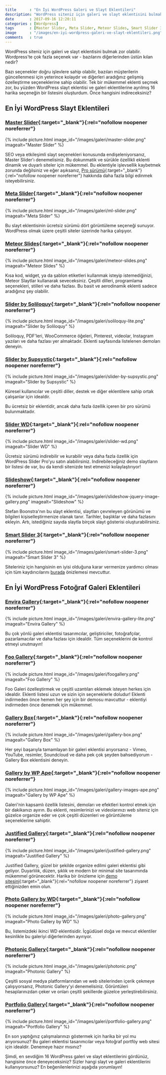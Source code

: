 ```yaml
---
title      : "En İyi WordPress Galeri ve Slayt Eklentileri"
description: "WordPress siteniz için galeri ve slayt eklentisini bulmak zor olabilir. Wordpress'te çok fazla seçenek var - bazılarını diğerlerinden üstün kılan nedir?"
date       : 2017-09-16 12:20:11
categories : [Wordpress]
tags       : [Master Slider, Meta Slider, Meteor Slides, Smart Slider 3]
image      : "/images/en-iyi-wordpress-galeri-ve-slayt-eklentileri.png"
comments   : true
---
```


WordPress siteniz için galeri ve slayt eklentisini bulmak zor olabilir. Wordpress'te çok fazla seçenek var - bazılarını diğerlerinden üstün kılan nedir?

Bazı seçenekler doğru işlevlere sahip olabilir, bazıları müşterilerin güncellenmesi için yeterince kolaydır ve diğerleri aradığınız gelişmiş özelleştirme seçeneklerine sahip olabilir. Tek bir mükemmel eklenti seçmek zor, bu yüzden WordPress slayt eklentisi ve galeri eklentilerine ayrılmış 16 harika seçeneğin bir listesini oluşturdum. Önce hangisini indireceksiniz?

## En İyi WordPress Slayt Eklentileri

### [Master Slider](https://wordpress.org/plugins/master-slider/){:target="_blank"}{:rel="nofollow noopener noreferrer"}

{% include picture.html image_id="/images/galeri/master-slider.png" imagealt="Master Slider" %}

SEO veya etkileşimli slayt seçenekleri konusunda endişeleniyorsanız, Master Slider'ı denemelisiniz. Bu dokunmatik ve sürükle özellikli eklenti dinamik ve duyarlı siteler için mükemmel. Bu eklentiyle işlevsellik kaybetmek zorunda değilsiniz ve eğer aşıksanız, [Pro sürümü](http://www.masterslider.com/purchase/?mslf){:target="_blank"}{:rel="nofollow noopener noreferrer"} hakkında daha fazla bilgi edinmek isteyebilirsiniz.

### [Meta Slider](https://wordpress.org/plugins/ml-slider/){:target="_blank"}{:rel="nofollow noopener noreferrer"}

{% include picture.html image_id="/images/galeri/ml-slider.png" imagealt="Meta Slider" %}

Bu slayt eklentisinin ücretsiz sürümü dört görüntüleme seçeneği sunuyor. WordPress olmak üzere çeşitli siteler üzerinde harika çalışıyor. 

### [Meteor Slides](https://wordpress.org/plugins/meteor-slides/){:target="_blank"}{:rel="nofollow noopener noreferrer"}

{% include picture.html image_id="/images/galeri/meteor-slides.png" imagealt="Meteor Slides" %}

Kısa kod, widget, ya da şablon etiketleri kullanmak isteyip istemediğinizi, Meteor Slaytlar kullanarak seveceksiniz. Çeşitli dilleri, programlama seçenekleri, stilleri ve daha fazlası. Bu basit ve aerodinamik eklenti sadece aradığınız şey olabilir.

### [Slider by Soliloquy](https://wordpress.org/plugins/soliloquy-lite/){:target="_blank"}{:rel="nofollow noopener noreferrer"}

{% include picture.html image_id="/images/galeri/soliloquy-lite.png" imagealt="Slider by Soliloquy" %}

Soliloquy, PDF'leri, WooCommerce öğeleri, Pinterest, videolar, Instagram yazıları ve daha fazlası yer almaktadır. Eklenti sayfasında listelenen demoları deneyin.

### [Slider by Supsystic](https://wordpress.org/plugins/slider-by-supsystic/){:target="_blank"}{:rel="nofollow noopener noreferrer"}

{% include picture.html image_id="/images/galeri/slider-by-supsystic.png" imagealt="Slider by Supsystic" %}

Küresel kullanıcılar ve çeşitli diller, destek ve diğer eklentilere sahip ortak çalışanlar için idealdir.

Bu ücretsiz bir eklentidir, ancak daha fazla özellik içeren bir pro sürümü bulunmaktadır.

### [Slider WD](https://wordpress.org/plugins/slider-wd/){:target="_blank"}{:rel="nofollow noopener noreferrer"}

{% include picture.html image_id="/images/galeri/slider-wd.png" imagealt="Slider WD" %}

Ücretsiz sürümü indirebilir ve kurabilir veya daha fazla özellik için WordPress Slider Pro'yu satın alabilirsiniz. Indirebileceğiniz demo slaytların bir listesi de var, bu da kendi sitenizde test etmenizi kolaylaştırıyor!

### [Slideshow](https://wordpress.org/plugins/slideshow-jquery-image-gallery/){:target="_blank"}{:rel="nofollow noopener noreferrer"}

{% include picture.html image_id="/images/galeri/slideshow-jquery-image-gallery.png" imagealt="Slideshow" %}

Stefan Boonstra'nın bu slayt eklentisi, slaytları çevreleyen görünümü ve bilgileri kişiselleştirmenize olanak tanır. Tarihler, başlıklar ve daha fazlasını ekleyin. Artı, istediğiniz sayıda slaytla birçok slayt gösterisi oluşturabilirsiniz.

### [Smart Slider 3](https://wordpress.org/plugins/smart-slider-3/){:target="_blank"}{:rel="nofollow noopener noreferrer"}

{% include picture.html image_id="/images/galeri/smart-slider-3.png" imagealt="Smart Slider 3" %}

Siteleriniz için hangisinin en iyisi olduğuna karar vermenize yardımcı olması için tüm kaydırıcılarını [burada](https://smartslider3.com/sample-sliders/) önizlemesi mevcuttur.

## En İyi WordPress Fotoğraf Galeri Eklentileri

### [Envira Gallery](https://wordpress.org/plugins/envira-gallery-lite/){:target="_blank"}{:rel="nofollow noopener noreferrer"}

{% include picture.html image_id="/images/galeri/envira-gallery-lite.png" imagealt="Envira Gallery" %}

Bu çok yönlü galeri eklentisi tasarımcılar, geliştiriciler, fotoğrafçılar, pazarlamacılar ve daha fazlası için idealdir. Tüm seçeneklerini de kontrol etmeyi unutmayın!

### [Foo Gallery](https://wordpress.org/plugins/foogallery/){:target="_blank"}{:rel="nofollow noopener noreferrer"}

{% include picture.html image_id="/images/galeri/foogallery.png" imagealt="Foo Gallery" %}

Foo Galeri özelleştirmek ve çeşitli uzantıları eklemek isteyen herkes için idealdir. Eklenti listesi uzun ve sizin için seçeneklerle doludur! Eklenti indirmeden önce hemen her şey için bir demosu mavcuttur - eklentiyi indirmeden önce denemek için mükemmel.

### [Gallery Box](https://wordpress.org/plugins/gallery-box/){:target="_blank"}{:rel="nofollow noopener noreferrer"}

{% include picture.html image_id="/images/galeri/gallery-box.png" imagealt="Gallery Box" %}

Her şeyi başarıyla tamamlayan bir galeri eklentisi arıyorsanız - Vimeo, YouTube, resimler, Soundcloud ve daha pek çok şeyden bahsediyorum - Gallery Box eklentisini deneyin. 

### [Gallery by WP Ape](https://wordpress.org/plugins/gallery-images-ape/){:target="_blank"}{:rel="nofollow noopener noreferrer"}

{% include picture.html image_id="/images/galeri/gallery-images-ape.png" imagealt="Gallery by WP Ape" %}

Galeri'nin kapsamlı özellik listesini, demoları ve efektleri kontrol etmek için bir dakikanızı ayırın. Bu eklenti, resimlerinizi ve videolarınızı web siteniz için güzelce organize eder ve çok çeşitli düzenleri ve görüntüleme seçeneklerine sahiptir.

### [Justified Gallery](https://wordpress.org/plugins/justified-gallery/){:target="_blank"}{:rel="nofollow noopener noreferrer"}

{% include picture.html image_id="/images/galeri/justified-gallery.png" imagealt="Justified Gallery" %}

Justified Gallery, güzel bir şekilde organize edilmi galeri eklentisi gibi geliyor. Duyarlılık, düzen, şıklık ve modern bir minimal site tasarımında mükemmel görünecektir. Harika bir önizleme için [demo sitesini](http://justifiedgallery.com/){:target="_blank"}{:rel="nofollow noopener noreferrer"} ziyaret ettiğinizden emin olun.

### [Photo Gallery by WD](https://wordpress.org/plugins/photo-gallery/){:target="_blank"}{:rel="nofollow noopener noreferrer"}

{% include picture.html image_id="/images/galeri/photo-gallery.png" imagealt="Photo Gallery by WD" %}

Bu, listemizdeki ikinci WD eklentisidir. İçgüdüsel doğa ve mevcut eklentiler kesinlikle bu galeriyi diğerlerinden ayırıyor.

### [Photonic Gallery](https://wordpress.org/plugins/photonic/){:target="_blank"}{:rel="nofollow noopener noreferrer"}

{% include picture.html image_id="/images/galeri/photonic.png" imagealt="Photonic Gallery" %}

Çeşitli sosyal medya platformlarından ve web sitelerinden içerik çekmeye çalışıyorsanız, Photonic Gallery'yi denemelisiniz. Görüntüleri hesaplarınızdan çeker ve onları çeşitli şekillerde güzelce yerleştirebilirsiniz.

### [Portfolio Gallery](https://wordpress.org/plugins/portfolio-gallery/){:target="_blank"}{:rel="nofollow noopener noreferrer"}

{% include picture.html image_id="/images/galeri/portfolio-gallery.png" imagealt="Portfolio Gallery" %}

En son yaptığınız çalışmalarınızı göstermek için harika bir yol mu arıyorsunuz? Bu galeri eklentisi tasarımcılar veya fotoğraf portföy web sitesi için idealdir. Denemeye hazır mısınız?

Şimdi, en sevdiğim 16 WordPress galeri ve slayt eklentilerini gördünüz, hangisine önce deneyeceksiniz? Sizler hangi slayt ve galeri eklentilerini kullanıyorsunuz? En beğenilenlerinizi aşağıda yorumlayın!
